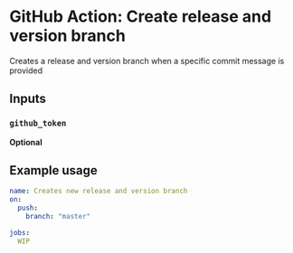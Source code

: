 # GitHub Action: Create release and version branch

Creates a release and version branch when a specific commit message is provided 

## Inputs

### `github_token`
**Optional**

## Example usage
```yml
name: Creates new release and version branch
on:
  push:
    branch: "master"

jobs:
  WIP
```
